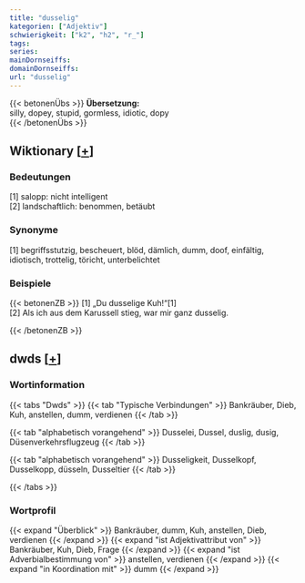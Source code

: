 ```yaml
---
title: "dusselig"
kategorien: ["Adjektiv"]
schwierigkeit: ["k2", "h2", "r_"]
tags:
series:
mainDornseiffs:
domainDornseiffs:
url: "dusselig"
---
```


{{< betonenÜbs >}}
**Übersetzung:**  
silly, dopey, stupid, gormless, idiotic, dopy  
{{< /betonenÜbs >}}

## Wiktionary [[+](https://de.wiktionary.org/wiki/dusselig)]

### Bedeutungen
[1] salopp: nicht intelligent  
[2] landschaftlich: benommen, betäubt  

### Synonyme
[1] begriffsstutzig, bescheuert, blöd, dämlich, dumm, doof, einfältig, idiotisch, trottelig, töricht, unterbelichtet  

### Beispiele
{{< betonenZB >}}
[1] „Du dusselige Kuh!“[1]  
[2] Als ich aus dem Karussell stieg, war mir ganz dusselig.  

{{< /betonenZB >}}


## dwds [[+](https://www.dwds.de/wb/dusselig)]

### Wortinformation
{{< tabs "Dwds" >}}
{{< tab "Typische Verbindungen" >}}
Bankräuber, Dieb, Kuh, anstellen, dumm, verdienen
{{< /tab >}}

{{< tab "alphabetisch vorangehend" >}}
Dusselei, Dussel, duslig, dusig, Düsenverkehrsflugzeug
{{< /tab >}}

{{< tab "alphabetisch vorangehend" >}}
Dusseligkeit, Dusselkopf, Dusselkopp, düsseln, Dusseltier
{{< /tab >}}

{{< /tabs >}}

### Wortprofil
{{< expand "Überblick" >}} Bankräuber, dumm, Kuh, anstellen, Dieb, verdienen {{< /expand >}}
{{< expand "ist Adjektivattribut von" >}} Bankräuber, Kuh, Dieb, Frage {{< /expand >}}
{{< expand "ist Adverbialbestimmung von" >}} anstellen, verdienen {{< /expand >}}
{{< expand "in Koordination mit" >}} dumm {{< /expand >}}


